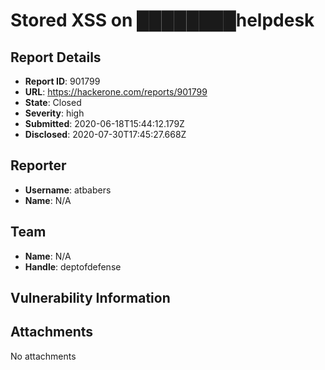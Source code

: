 # Stored XSS on ████████helpdesk

## Report Details
- **Report ID**: 901799
- **URL**: https://hackerone.com/reports/901799
- **State**: Closed
- **Severity**: high
- **Submitted**: 2020-06-18T15:44:12.179Z
- **Disclosed**: 2020-07-30T17:45:27.668Z

## Reporter
- **Username**: atbabers
- **Name**: N/A

## Team
- **Name**: N/A
- **Handle**: deptofdefense

## Vulnerability Information


## Attachments
No attachments
